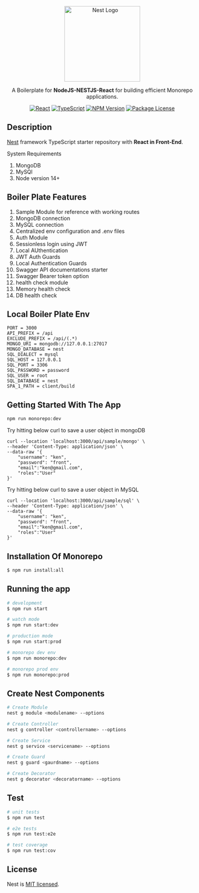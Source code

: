 <p align="center">
  <a href="http://nestjs.com/" target="blank"><img src="https://nestjs.com/img/logo-small.svg" width="200" alt="Nest Logo" /></a>
</p>

[circleci-image]: https://img.shields.io/circleci/build/github/nestjs/nest/master?token=abc123def456
[circleci-url]: https://circleci.com/gh/nestjs/nest

  <p align="center">A Boilerplate for <b>NodeJS-NESTJS-React</b> for building efficient Monorepo applications.</p>
    <p align="center">
    <a href="https://github.com/facebook/create-react-app" target="_blank"><img src="https://badges.aleen42.com/src/react.svg" alt="React" /></a>
    <a href="https://www.typescriptlang.org/docs/handbook/typescript-from-scratch.html" target="_blank"><img src="https://badges.aleen42.com/src/typescript.svg" alt="TypeScript" /></a>
<a href="https://www.npmjs.com/~nestjscore" target="_blank"><img src="https://img.shields.io/npm/v/@nestjs/core.svg" alt="NPM Version" /></a>
<a href="https://www.npmjs.com/~nestjscore" target="_blank"><img src="https://img.shields.io/npm/l/@nestjs/core.svg" alt="Package License" /></a>

</p>
  <!--[![Backers on Open Collective](https://opencollective.com/nest/backers/badge.svg)](https://opencollective.com/nest#backer)
  [![Sponsors on Open Collective](https://opencollective.com/nest/sponsors/badge.svg)](https://opencollective.com/nest#sponsor)-->

## Description

[Nest](https://github.com/nestjs/nest) framework TypeScript starter repository with **React in Front-End**.

System Requirements

1. MongoDB
2. MySQl
3. Node version 14+

## Boiler Plate Features

1. Sample Module for reference with working routes
2. MongoDB connection
3. MySQL connection
4. Centralized env configuration and .env files
5. Auth Module
6. Sessionless login using JWT
7. Local AUthentication
8. JWT Auth Guards
9. Local Authentication Guards
10. Swagger API documentations starter
11. Swagger Bearer token option
12. health check module
13. Memory health check
14. DB health check

## Local Boiler Plate Env

```JS
PORT = 3000
API_PREFIX = /api
EXCLUDE_PREFIX = /api/(.*)
MONGO_URI = mongodb://127.0.0.1:27017
MONGO_DATABASE = nest
SQL_DIALECT = mysql
SQL_HOST = 127.0.0.1
SQL_PORT = 3306
SQL_PASSWORD = password
SQL_USER = root
SQL_DATABASE = nest
SPA_1_PATH = client/build
```

## Getting Started With The App

```Bash
npm run monorepo:dev
```

Try hitting below curl to save a user object in mongoDB

```CURL
curl --location 'localhost:3000/api/sample/mongo' \
--header 'Content-Type: application/json' \
--data-raw '{
    "username": "ken",
    "password": "front",
    "email":"ken@gmail.com",
    "roles":"User"
}'
```

Try hitting below curl to save a user object in MySQL

```CURL
curl --location 'localhost:3000/api/sample/sql' \
--header 'Content-Type: application/json' \
--data-raw '{
    "username": "ken",
    "password": "front",
    "email":"ken@gmail.com",
    "roles":"User"
}'
```

## Installation Of Monorepo

```bash
$ npm run install:all
```

## Running the app

```bash
# development
$ npm run start

# watch mode
$ npm run start:dev

# production mode
$ npm run start:prod

# monorepo dev env
$ npm run monorepo:dev

# monorepo prod env
$ npm run monorepo:prod
```

## Create Nest Components

```bash
# Create Module
nest g module <modulename> --options

# Create Controller
nest g controller <controllername> --options

# Create Service
nest g service <servicename> --options

# Create Guard
nest g guard <gaurdname> --options

# Create Decorator
nest g decorator <decoratorname> --options
```

## Test

```bash
# unit tests
$ npm run test

# e2e tests
$ npm run test:e2e

# test coverage
$ npm run test:cov
```

## License

Nest is [MIT licensed](LICENSE).
